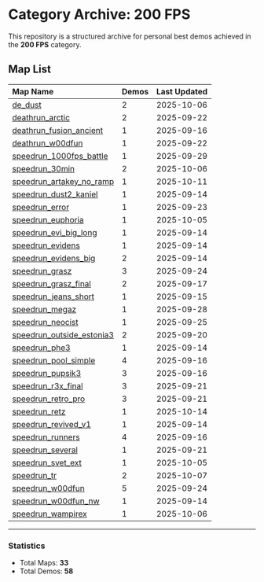 # Category Archive: 200 FPS

This repository is a structured archive for personal best demos achieved in the **200 FPS** category.

## Map List

| Map Name | Demos | Last Updated |
| :--- | :---- | :--- |
| [de_dust](./de_dust) | 2 | 2025-10-06 |
| [deathrun_arctic](./deathrun_arctic) | 2 | 2025-09-22 |
| [deathrun_fusion_ancient](./deathrun_fusion_ancient) | 1 | 2025-09-16 |
| [deathrun_w00dfun](./deathrun_w00dfun) | 1 | 2025-09-22 |
| [speedrun_1000fps_battle](./speedrun_1000fps_battle) | 1 | 2025-09-29 |
| [speedrun_30min](./speedrun_30min) | 2 | 2025-10-06 |
| [speedrun_artakey_no_ramp](./speedrun_artakey_no_ramp) | 1 | 2025-10-11 |
| [speedrun_dust2_kaniel](./speedrun_dust2_kaniel) | 1 | 2025-09-14 |
| [speedrun_error](./speedrun_error) | 1 | 2025-09-23 |
| [speedrun_euphoria](./speedrun_euphoria) | 1 | 2025-10-05 |
| [speedrun_evi_big_long](./speedrun_evi_big_long) | 1 | 2025-09-14 |
| [speedrun_evidens](./speedrun_evidens) | 1 | 2025-09-14 |
| [speedrun_evidens_big](./speedrun_evidens_big) | 2 | 2025-09-14 |
| [speedrun_grasz](./speedrun_grasz) | 3 | 2025-09-24 |
| [speedrun_grasz_final](./speedrun_grasz_final) | 2 | 2025-09-17 |
| [speedrun_jeans_short](./speedrun_jeans_short) | 1 | 2025-09-15 |
| [speedrun_megaz](./speedrun_megaz) | 1 | 2025-09-28 |
| [speedrun_neocist](./speedrun_neocist) | 1 | 2025-09-25 |
| [speedrun_outside_estonia3](./speedrun_outside_estonia3) | 2 | 2025-09-20 |
| [speedrun_phe3](./speedrun_phe3) | 1 | 2025-09-14 |
| [speedrun_pool_simple](./speedrun_pool_simple) | 4 | 2025-09-16 |
| [speedrun_pupsik3](./speedrun_pupsik3) | 3 | 2025-09-16 |
| [speedrun_r3x_final](./speedrun_r3x_final) | 3 | 2025-09-21 |
| [speedrun_retro_pro](./speedrun_retro_pro) | 3 | 2025-09-21 |
| [speedrun_retz](./speedrun_retz) | 1 | 2025-10-14 |
| [speedrun_revived_v1](./speedrun_revived_v1) | 1 | 2025-09-14 |
| [speedrun_runners](./speedrun_runners) | 4 | 2025-09-16 |
| [speedrun_several](./speedrun_several) | 1 | 2025-09-21 |
| [speedrun_svet_ext](./speedrun_svet_ext) | 1 | 2025-10-05 |
| [speedrun_tr](./speedrun_tr) | 2 | 2025-10-07 |
| [speedrun_w00dfun](./speedrun_w00dfun) | 5 | 2025-09-24 |
| [speedrun_w00dfun_nw](./speedrun_w00dfun_nw) | 1 | 2025-09-14 |
| [speedrun_wampirex](./speedrun_wampirex) | 1 | 2025-10-06 |

---

### Statistics
- Total Maps: **33**
- Total Demos: **58**